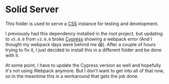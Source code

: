 # Solid Server

This folder is used to serve a [CSS](https://github.com/CommunitySolidServer/CommunitySolidServer) instance for testing and development.

I previously had this dependency installed in the root project, but updating to `v5.0.0` from `v3.0.0` broke [Cypress](https://www.cypress.io/) showing a webpack error (And I thought my webpack days were behind me 😱️). After a couple of hours trying to fix it, I just decided to install this in a different folder and be done with it.

At some point, I have to update the Cypress version as well and hopefully it's not using Webpack anymore. But I don't want to get into all of that now, so in the meantime this is a workaround that gets the job done.
